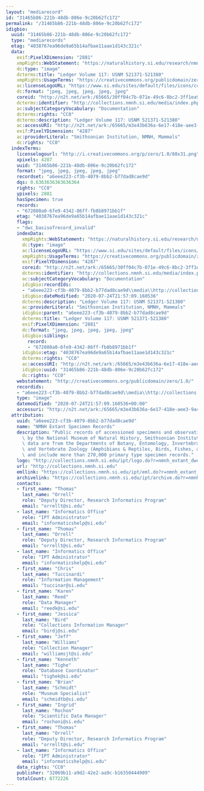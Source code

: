 ```yaml
---
layout: "mediarecord"
id: "31465b86-221b-48db-806e-9c20b62fc172"
permalink: "/31465b86-221b-48db-806e-9c20b62fc172"
idigbio:
  uuid: "31465b86-221b-48db-806e-9c20b62fc172"
  type: "mediarecords"
  etag: "4038767ea96de9a65b14afbae11aae1d143c321c"
  data:
    exif:PixelXDimension: "2881"
    xmpRights:WebStatement: "https://naturalhistory.si.edu/research/nmnh-collections/museum-collections-policies"
    dc:type: "image"
    dcterms:title: "Ledger Volume 117: USNM 521371-521380"
    xmpRights:UsageTerms: "https://creativecommons.org/publicdomain/zero/1.0/"
    ac:licenseLogoURL: "https://www.si.edu/sites/default/files/icons/cc0.svg"
    dc:format: "jpeg, jpeg, jpeg, jpeg, jpeg"
    coreid: "http://n2t.net/ark:/65665/30ff04c7b-071e-49c6-8bc2-3ff1ea90ed5f"
    dcterms:identifier: "http://collections.nmnh.si.edu/media/index.php?irn=14200753"
    ac:subjectCategoryVocabulary: "Documentation"
    dcterms:rights: "CC0"
    dcterms:description: "Ledger Volume 117: USNM 521371-521380"
    ac:accessURI: "http://n2t.net/ark:/65665/m3e43b636a-6e17-418e-aee3-9ac83800ab15"
    exif:PixelYDimension: "4287"
    ac:providerLiteral: "Smithsonian Institution, NMNH, Mammals"
    dc:rights: "CC0"
  indexTerms:
    licenselogourl: "http://i.creativecommons.org/p/zero/1.0/88x31.png"
    xpixels: 4287
    uuid: "31465b86-221b-48db-806e-9c20b62fc172"
    format: "jpeg, jpeg, jpeg, jpeg, jpeg"
    recordset: "a6eee223-cf3b-4079-8bb2-b77dad8cae9d"
    dqs: 0.6363636363636364
    rights: "CC0"
    ypixels: 2881
    hasSpecimen: true
    records:
    - "672080a0-6fe9-4342-86ff-fb8b8971bb1f"
    etag: "4038767ea96de9a65b14afbae11aae1d143c321c"
    flags:
    - "dwc_basisofrecord_invalid"
    indexData:
      xmpRights:WebStatement: "https://naturalhistory.si.edu/research/nmnh-collections/museum-collections-policies"
      dc:type: "image"
      ac:licenseLogoURL: "https://www.si.edu/sites/default/files/icons/cc0.svg"
      xmpRights:UsageTerms: "https://creativecommons.org/publicdomain/zero/1.0/"
      exif:PixelYDimension: "4287"
      coreid: "http://n2t.net/ark:/65665/30ff04c7b-071e-49c6-8bc2-3ff1ea90ed5f"
      dcterms:identifier: "http://collections.nmnh.si.edu/media/index.php?irn=14200753"
      ac:subjectCategoryVocabulary: "Documentation"
      idigbio:recordIds:
      - "a6eee223-cf3b-4079-8bb2-b77dad8cae9d\\media\\http://collections.nmnh.si.edu/media/index.php?irn=14200753"
      idigbio:dateModified: "2020-07-24T21:57:09.160536"
      dcterms:description: "Ledger Volume 117: USNM 521371-521380"
      ac:providerLiteral: "Smithsonian Institution, NMNH, Mammals"
      idigbio:parent: "a6eee223-cf3b-4079-8bb2-b77dad8cae9d"
      dcterms:title: "Ledger Volume 117: USNM 521371-521380"
      exif:PixelXDimension: "2881"
      dc:format: "jpeg, jpeg, jpeg, jpeg, jpeg"
      idigbio:siblings:
        record:
        - "672080a0-6fe9-4342-86ff-fb8b8971bb1f"
      idigbio:etag: "4038767ea96de9a65b14afbae11aae1d143c321c"
      dcterms:rights: "CC0"
      ac:accessURI: "http://n2t.net/ark:/65665/m3e43b636a-6e17-418e-aee3-9ac83800ab15"
      idigbio:uuid: "31465b86-221b-48db-806e-9c20b62fc172"
      dc:rights: "CC0"
    webstatement: "http://creativecommons.org/publicdomain/zero/1.0/"
    recordids:
    - "a6eee223-cf3b-4079-8bb2-b77dad8cae9d\\media\\http://collections.nmnh.si.edu/media/index.php?irn=14200753"
    type: "image"
    datemodified: "2020-07-24T21:57:09.160536+00:00"
    accessuri: "http://n2t.net/ark:/65665/m3e43b636a-6e17-418e-aee3-9ac83800ab15"
  attribution:
    uuid: "a6eee223-cf3b-4079-8bb2-b77dad8cae9d"
    name: "NMNH Extant Specimen Records"
    description: "Public records of accessioned specimens and observations curated\
      \ by the National Museum of Natural History, Smithsonian Institution. These\
      \ data are from the Departments of Botany, Entomology, Invertebrate Zoology\
      \ and Vertebrate Zoology (Amphibians & Reptiles, Birds, Fishes, and Mammals)\
      \ and include more than 270,000 primary type specimen records."
    logo: "http://collections.nmnh.si.edu/ipt/logo.do?r=nmnh_extant_dwc-a"
    url: "http://collections.nmnh.si.edu"
    emllink: "https://collections.nmnh.si.edu/ipt/eml.do?r=nmnh_extant_dwc-a"
    archivelink: "https://collections.nmnh.si.edu/ipt/archive.do?r=nmnh_extant_dwc-a"
    contacts:
    - first_name: "Thomas"
      last_name: "Orrell"
      role: "Deputy Director, Research Informatics Program"
      email: "orrellt@si.edu"
    - last_name: "Informatics Office"
      role: "IPT Administrator"
      email: "informaticshelp@si.edu"
    - first_name: "Thomas"
      last_name: "Orrell"
      role: "Deputy Director, Research Informatics Program"
      email: "orrellt@si.edu"
    - last_name: "Informatics Office"
      role: "IPT Administrator"
      email: "informaticshelp@si.edu"
    - first_name: "Chris"
      last_name: "Tuccinardi"
      role: "Information Management"
      email: "tuccinar@si.edu"
    - first_name: "Karen"
      last_name: "Reed"
      role: "Data Manager"
      email: "reedk@si.edu"
    - first_name: "Jessica"
      last_name: "Bird"
      role: "Collections Information Manager"
      email: "birdj@si.edu"
    - first_name: "Jeff"
      last_name: "Williams"
      role: "Collection Manager"
      email: "williamsjt@si.edu"
    - first_name: "Kenneth"
      last_name: "Tighe"
      role: "Database Coordinator"
      email: "tighek@si.edu"
    - first_name: "Brian"
      last_name: "Schmidt"
      role: "Museum Specialist"
      email: "schmidtb@si.edu"
    - first_name: "Ingrid"
      last_name: "Rochon"
      role: "Scientific Data Manager"
      email: "rochoni@si.edu"
    - first_name: "Thomas"
      last_name: "Orrell"
      role: "Deputy Director, Research Informatics Program"
      email: "orrellt@si.edu"
    - last_name: "Informatics Office"
      role: "IPT Administrator"
      email: "informaticshelp@si.edu"
    data_rights: "CC0"
    publisher: "32069b11-a9d2-42e2-aa9c-b16350444909"
    totalCount: 8772226
---
```

